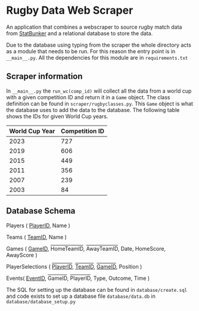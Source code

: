 # Rugby Data Web Scraper

An application that combines a webscraper to source rugby match data from
[StatBunker](https://rugby.statbunker.com/competitions/) and a relational
database to store the data.

Due to the database using typing from the scraper the whole directory acts as
a module that needs to be run. For this reason the entry point is in 
`__main__.py`. All the dependencies for this module are in `requirements.txt`

## Scraper information

In `__main__.py` the `run_wc(comp_id)` will collect all the data from a world
cup with a given competition ID and return it in a `Game` object. The class
definition can be found in `scraper/rugbyclasses.py`. This `Game` object is what
the database uses to add the data to the database. The following table shows 
the IDs for given World Cup years.

| World Cup Year | Competition ID |
| -------------- | -------------- |
| 2023           | 727            |
| 2019           | 606            |
| 2015           | 449            |
| 2011           | 356            |
| 2007           | 239            |
| 2003           | 84             |

## Database Schema

Players (
    <u>PlayerID</u>, 
    Name
)

Teams (
    <u>TeamID</u>, 
    Name
)

Games (
    <u>GameID</u>,
    <span style="text-decoration:overline">HomeTeamID</span>,
    <span style="text-decoration:overline">AwayTeamID</span>,
    Date,
    HomeScore,
    AwayScore
)

PlayerSelections (
    <u><span style="text-decoration:overline">PlayerID</span></u>,
    <u><span style="text-decoration:overline">TeamID</span></u>,
    <u><span style="text-decoration:overline">GameID</span></u>,
    Position
)

Events(
    <u>EventID</u>,
    <span style="text-decoration:overline">GameID</span>,
    <span style="text-decoration:overline">PlayerID</span>,
    Type,
    Outcome,
    Time
)

The SQL for setting up the database can be found in `database/create.sql` and
code exists to set up a database file `database/data.db` in 
`database/database_setup.py`
